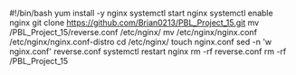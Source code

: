 #!/bin/bash
yum install -y nginx
systemctl start nginx
systemctl enable nginx
git clone https://github.com/Brian0213/PBL_Project_15.git
mv /PBL_Project_15/reverse.conf /etc/nginx/
mv /etc/nginx/nginx.conf /etc/nginx/nginx.conf-distro
cd /etc/nginx/
touch nginx.conf
sed -n 'w nginx.conf' reverse.conf
systemctl restart nginx
rm -rf reverse.conf
rm -rf /PBL_Project_15
